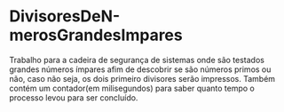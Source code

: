 # DivisoresDeN-merosGrandesImpares
Trabalho para  a cadeira de segurança de sistemas onde são testados grandes números ímpares afim de descobrir se são números primos ou não, caso não seja, os dois primeiro divisores serão impressos.
Também contém um contador(em milisegundos) para saber quanto tempo o processo levou para ser concluído.
